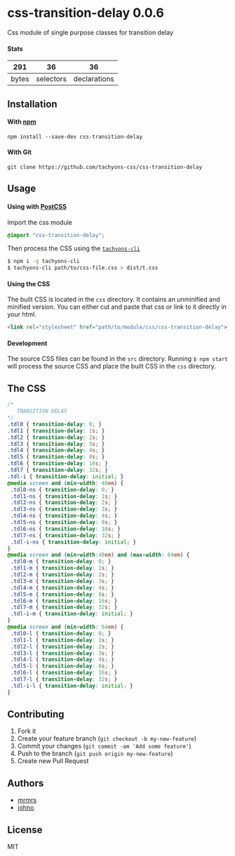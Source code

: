 # css-transition-delay 0.0.6

Css module of single purpose classes for transition delay

#### Stats

291 | 36 | 36
---|---|---
bytes | selectors | declarations

## Installation

#### With [npm](https://npmjs.com)

```
npm install --save-dev css-transition-delay
```

#### With Git

```
git clone https://github.com/tachyons-css/css-transition-delay
```

## Usage

#### Using with [PostCSS](https://github.com/postcss/postcss)

Import the css module

```css
@import "css-transition-delay";
```

Then process the CSS using the [`tachyons-cli`](https://github.com/tachyons-css/tachyons-cli)

```sh
$ npm i -g tachyons-cli
$ tachyons-cli path/to/css-file.css > dist/t.css
```

#### Using the CSS

The built CSS is located in the `css` directory. It contains an unminified and minified version.
You can either cut and paste that css or link to it directly in your html.

```html
<link rel="stylesheet" href="path/to/module/css/css-transition-delay">
```

#### Development

The source CSS files can be found in the `src` directory.
Running `$ npm start` will process the source CSS and place the built CSS in the `css` directory.

## The CSS

```css
/*
   TRANSITION DELAY
*/
.tdl0 { transition-delay: 0; }
.tdl1 { transition-delay: 1s; }
.tdl2 { transition-delay: 2s; }
.tdl3 { transition-delay: 3s; }
.tdl4 { transition-delay: 4s; }
.tdl5 { transition-delay: 8s; }
.tdl6 { transition-delay: 16s; }
.tdl7 { transition-delay: 32s; }
.tdl-i { transition-delay: initial; }
@media screen and (min-width: 48em) {
 .tdl0-ns { transition-delay: 0; }
 .tdl1-ns { transition-delay: 1s; }
 .tdl2-ns { transition-delay: 2s; }
 .tdl3-ns { transition-delay: 3s; }
 .tdl4-ns { transition-delay: 4s; }
 .tdl5-ns { transition-delay: 8s; }
 .tdl6-ns { transition-delay: 16s; }
 .tdl7-ns { transition-delay: 32s; }
 .tdl-i-ns { transition-delay: initial; }
}
@media screen and (min-width:48em) and (max-width: 64em) {
 .tdl0-m { transition-delay: 0; }
 .tdl1-m { transition-delay: 1s; }
 .tdl2-m { transition-delay: 2s; }
 .tdl3-m { transition-delay: 3s; }
 .tdl4-m { transition-delay: 4s; }
 .tdl5-m { transition-delay: 8s; }
 .tdl6-m { transition-delay: 16s; }
 .tdl7-m { transition-delay: 32s; }
 .tdl-i-m { transition-delay: initial; }
}
@media screen and (min-width: 64em) {
 .tdl0-l { transition-delay: 0; }
 .tdl1-l { transition-delay: 1s; }
 .tdl2-l { transition-delay: 2s; }
 .tdl3-l { transition-delay: 3s; }
 .tdl4-l { transition-delay: 4s; }
 .tdl5-l { transition-delay: 8s; }
 .tdl6-l { transition-delay: 16s; }
 .tdl7-l { transition-delay: 32s; }
 .tdl-i-l { transition-delay: initial; }
}
```

## Contributing

1. Fork it
2. Create your feature branch (`git checkout -b my-new-feature`)
3. Commit your changes (`git commit -am 'Add some feature'`)
4. Push to the branch (`git push origin my-new-feature`)
5. Create new Pull Request

## Authors

* [mrmrs](http://mrmrs.io)
* [johno](http://johnotander.com)

## License

MIT


